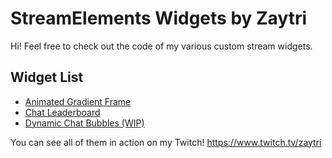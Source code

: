 # StreamElements Widgets by Zaytri
Hi! Feel free to check out the code of my various custom stream widgets.

## Widget List
- [Animated Gradient Frame](AnimatedGradientFrame)
- [Chat Leaderboard](LevelUp)
- [Dynamic Chat Bubbles (WIP)](DynamicChatBubbles)

You can see all of them in action on my Twitch! https://www.twitch.tv/zaytri